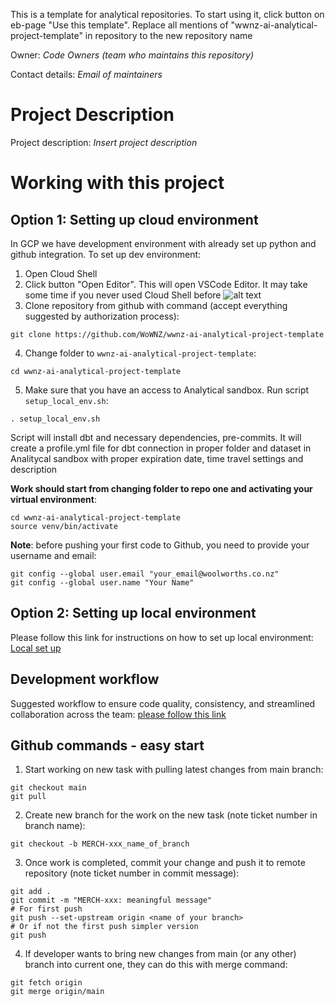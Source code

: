 This is a template for analytical repositories. To start using it, click button on eb-page "Use this template".
Replace all mentions of "wwnz-ai-analytical-project-template" in repository to the new repository name

Owner: _Code Owners (team who maintains this repository)_

Contact details: _Email of maintainers_

# Project Description

Project description: _Insert project description_

# Working with this project

## Option 1: Setting up cloud environment
In GCP we have development environment with already set up python and github integration. To set up dev environment:
1. Open Cloud Shell
2. Click button "Open Editor". This will open VSCode Editor. It may take some time if you never used Cloud Shell before
![alt text](./docs/image.png)
3. Clone repository from github with command (accept everything suggested by authorization process): 
```
git clone https://github.com/WoWNZ/wwnz-ai-analytical-project-template
```
4. Change folder to `wwnz-ai-analytical-project-template`: 
```
cd wwnz-ai-analytical-project-template
```
5. Make sure that you have an access to Analytical sandbox. Run script `setup_local_env.sh`: 
```
. setup_local_env.sh
```

Script will install dbt and necessary dependencies, pre-commits. 
It will create a profile.yml file for dbt connection in proper folder and dataset in Analitycal sandbox with proper expiration date, time travel settings and description

**Work should start from changing folder to repo one and activating your virtual environment**:
```
cd wwnz-ai-analytical-project-template
source venv/bin/activate
```

**Note**: before pushing your first code to Github, you need to provide your username and email:
```
git config --global user.email "your_email@woolworths.co.nz"
git config --global user.name "Your Name"
```

## Option 2: Setting up local environment

Please follow this link for instructions on how to set up local environment: [Local set up](./docs/setting_up_local_environment.md)

## Development workflow
Suggested workflow to ensure code quality, consistency, and streamlined collaboration across the team: 
[please follow this link](./docs/development_workflow.md)


## Github commands - easy start

1. Start working on new task with pulling latest changes from  main branch:
```
git checkout main
git pull
```
2. Create new branch for the work on the new task (note ticket number in branch name):
```
git checkout -b MERCH-xxx_name_of_branch
```
3. Once work is completed, commit your change and push it to remote repository (note ticket number in commit message):
```
git add .
git commit -m "MERCH-xxx: meaningful message"
# For first push
git push --set-upstream origin <name of your branch> 
# Or if not the first push simpler version
git push
```
4. If developer wants to bring new changes from main (or any other) branch into current one, they can do this with merge command:
```
git fetch origin
git merge origin/main
```
